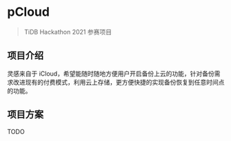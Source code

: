 # pCloud

> TiDB Hackathon 2021 参赛项目

## 项目介绍
灵感来自于 iCloud，希望能随时随地方便用户开启备份上云的功能，针对备份需求改进现有的付费模式，利用云上存储，更方便快捷的实现备份恢复到任意时间点的功能。

## 项目方案
TODO
